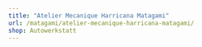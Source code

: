 ```yaml
---
title: "Atelier Mecanique Harricana Matagami"
url: /matagami/atelier-mecanique-harricana-matagami/
shop: Autowerkstatt
---
```

